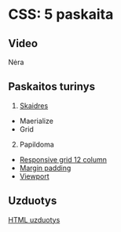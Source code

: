 # CSS: 5 paskaita

## Video

Nėra

## Paskaitos turinys

1. [Skaidres](https://github.com/zigmantasvcs/20180903VCSWEB/blob/master/skaidres/04_CSS.pdf)

* Maerialize
* Grid

2. Papildoma
* [Responsive grid 12 column](https://www.w3schools.com/css/css_rwd_grid.asp)
* [Margin padding](https://www.sitepoint.com/set-css-margins-padding-cool-layout-tricks/)
* [Viewport](https://www.w3schools.com/css/css_rwd_viewport.asp)

## Uzduotys

[HTML uzduotys](http://www.codingschoolprojektai.lt/tmp/zigmantas/20180329VCSWEBVAKARINIAI/homeworks/css/)